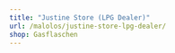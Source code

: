 ```yaml
---
title: "Justine Store (LPG Dealer)"
url: /malolos/justine-store-lpg-dealer/
shop: Gasflaschen
---
```

